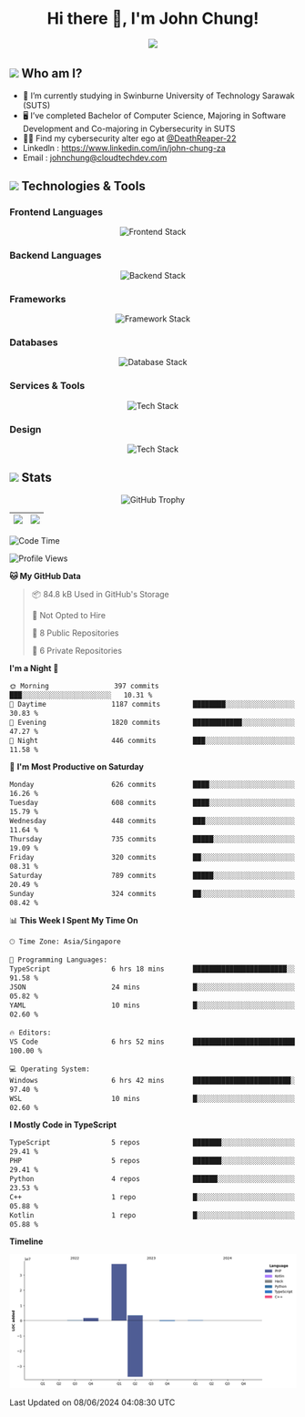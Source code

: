 <h1 align="center">Hi there 👋, I'm John Chung!</h1>
<p align="center"><img src="https://komarev.com/ghpvc/?username=johnchung2002&style=plastic"></p>

## <img src="https://media.giphy.com/media/ZEUODEtQiUZWGg6IHR/giphy.gif" width="40px"/> Who am I?
- 🌱 I’m currently studying in Swinburne University of Technology Sarawak (SUTS)
- 🖥️ I’ve completed Bachelor of Computer Science, Majoring in Software Development and Co-majoring in Cybersecurity in SUTS
- 🐱‍💻 Find my cybersecurity alter ego at [@DeathReaper-22](https://github.com/DeathReaper-22)
- Linkedln : <a href="https://www.linkedin.com/in/john-chung-za" target="_blank">https://www.linkedin.com/in/john-chung-za</a>
- Email : <a href="mailto:johnchung@cloudtechdev.com" target="_blank">johnchung@cloudtechdev.com</a>

## <img src="https://media.giphy.com/media/ICOgUNjpvO0PC/giphy.gif" width="40px"/> Technologies & Tools

### Frontend Languages

<p align="center"><img src="https://skillicons.dev/icons?i=html,css,js,ts,wasm,tailwind,bootstrap,sass,jquery&perline=10" alt="Frontend Stack" /> </p>

### Backend Languages

<p align="center"><img src="https://skillicons.dev/icons?i=nodejs,dotnet,python,c,cs,cpp,arduino,ruby&perline=10" alt="Backend Stack" /></p>

### Frameworks

<p align="center"><img src="https://skillicons.dev/icons?i=react,angular,next,flask,laravel&perline=10" alt="Framework Stack" /></p>

### Databases

<p align="center"><img src="https://skillicons.dev/icons?i=mongodb,mysql,postgres,firebase&perline=10" alt="Database Stack" /> </p>

### Services & Tools

<p align="center"><img src="https://skillicons.dev/icons?i=git,github,visualstudio,vscode,androidstudio,postman,docker,cloudflare,aws,gcp,azure,vercel&perline=10" alt="Tech Stack" /> </p>

### Design

<p align="center"><img src="https://skillicons.dev/icons?i=ps,ai,pr,xd,figma&perline=10" alt="Tech Stack" /> </p>

## <img src="https://media.giphy.com/media/uhWLu2lsU0rfLiwYlI/giphy.gif" width="40px" /> Stats

<p align="center">
  <img alt="GitHub Trophy" src="https://github-profile-trophy.vercel.app/?username=johnchung2002&theme=darkhub&row=5&column=4&margin-w=10&margin-h=10" />
</p>

| <img src="https://github-readme-stats.vercel.app/api?username=johnchung2002&show_icons=true&theme=dark&count_private=true"/> | <img src="https://github-readme-streak-stats.herokuapp.com/?user=johnchung2002&theme=dark&count_private=true"/> |
| ------------------------------------------------------------------------------------------------------------------------- | ------------------------------------------------------------------------------------------------------------ |

<!--START_SECTION:waka-->
![Code Time](http://img.shields.io/badge/Code%20Time-44%20hrs%2044%20mins-blue)

![Profile Views](http://img.shields.io/badge/Profile%20Views-0-blue)

**🐱 My GitHub Data** 

> 📦 84.8 kB Used in GitHub's Storage 
 > 
> 🚫 Not Opted to Hire
 > 
> 📜 8 Public Repositories 
 > 
> 🔑 6 Private Repositories 
 > 
**I'm a Night 🦉** 

```text
🌞 Morning                397 commits         ███░░░░░░░░░░░░░░░░░░░░░░   10.31 % 
🌆 Daytime                1187 commits        ████████░░░░░░░░░░░░░░░░░   30.83 % 
🌃 Evening                1820 commits        ████████████░░░░░░░░░░░░░   47.27 % 
🌙 Night                  446 commits         ███░░░░░░░░░░░░░░░░░░░░░░   11.58 % 
```
📅 **I'm Most Productive on Saturday** 

```text
Monday                   626 commits         ████░░░░░░░░░░░░░░░░░░░░░   16.26 % 
Tuesday                  608 commits         ████░░░░░░░░░░░░░░░░░░░░░   15.79 % 
Wednesday                448 commits         ███░░░░░░░░░░░░░░░░░░░░░░   11.64 % 
Thursday                 735 commits         █████░░░░░░░░░░░░░░░░░░░░   19.09 % 
Friday                   320 commits         ██░░░░░░░░░░░░░░░░░░░░░░░   08.31 % 
Saturday                 789 commits         █████░░░░░░░░░░░░░░░░░░░░   20.49 % 
Sunday                   324 commits         ██░░░░░░░░░░░░░░░░░░░░░░░   08.42 % 
```


📊 **This Week I Spent My Time On** 

```text
🕑︎ Time Zone: Asia/Singapore

💬 Programming Languages: 
TypeScript               6 hrs 18 mins       ███████████████████████░░   91.58 % 
JSON                     24 mins             █░░░░░░░░░░░░░░░░░░░░░░░░   05.82 % 
YAML                     10 mins             █░░░░░░░░░░░░░░░░░░░░░░░░   02.60 % 

🔥 Editors: 
VS Code                  6 hrs 52 mins       █████████████████████████   100.00 % 

💻 Operating System: 
Windows                  6 hrs 42 mins       ████████████████████████░   97.40 % 
WSL                      10 mins             █░░░░░░░░░░░░░░░░░░░░░░░░   02.60 % 
```

**I Mostly Code in TypeScript** 

```text
TypeScript               5 repos             ███████░░░░░░░░░░░░░░░░░░   29.41 % 
PHP                      5 repos             ███████░░░░░░░░░░░░░░░░░░   29.41 % 
Python                   4 repos             ██████░░░░░░░░░░░░░░░░░░░   23.53 % 
C++                      1 repo              █░░░░░░░░░░░░░░░░░░░░░░░░   05.88 % 
Kotlin                   1 repo              █░░░░░░░░░░░░░░░░░░░░░░░░   05.88 % 
```



**Timeline**

![Lines of Code chart](https://raw.githubusercontent.com/JohnChung2002/JohnChung2002/main/assets/bar_graph.png)


 Last Updated on 08/06/2024 04:08:30 UTC
<!--END_SECTION:waka-->
